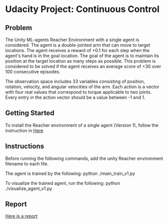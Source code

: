 # Udacity Project: Continuous Control

## Problem
The Unity ML-agents Reacher Environment with a single agent is considered. The agent is a double-jointed arm that can move to target locations. The agent receives a reward of +0.1 for each step when the agent's hand is in the goal location. The goal of the agent is to maintain its position at the target location as many steps as possible. This problem is considered to be solved if the agent receives an average score of +30 over 100 consecutive episodes.

The observation space includes 33 variables consisting of position, rotation, velocity, and angular velocities of the arm. Each action is a vector with four real values that correspond to torque applicable to two joints. Every entry in the action vector should be a value between -1 and 1.

## Getting Started
To install the Reacher environment of a single agent (Version 1), follow the instruction in [Here](https://github.com/udacity/deep-reinforcement-learning/tree/master/p2_continuous-control)

## Instructions
Before running the following commands, add the unity Reacher environment filename to each file.

The agent is trained by the following:
python ./main_train_v1.py

To visualize the trained agent, run the following:
python ./visualize_agent_v1.py

## Report
[Here is a report](Report.md)